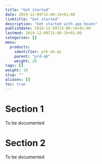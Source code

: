 ```yaml
---
title: "Get started"
date: 2019-12-09T15:00:19+01:00
linktitle: "Get started"
description: "Get started with app boxes"
publishdate: 2019-12-09T15:00:19+01:00
lastmod: 2019-12-09T15:00:19+01:00
categories: []
menu:
  products:
    identifier: prb-ab-gs
    parent: "prd-ab"
    weight: 20
tags: []
weight: 10
slug: ""
aliases: []
toc: true
---
```


# Section 1

To be documented

# Section 2

To be documented
